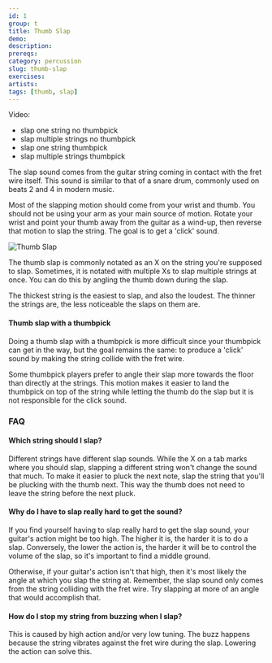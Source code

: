 ```yaml
---
id: 1
group: t
title: Thumb Slap
demo: 
description:
prereqs:
category: percussion
slug: thumb-slap
exercises:
artists: 
tags: [thumb, slap]
---
```


Video: 
- slap one string no thumbpick
- slap multiple strings no thumbpick
- slap one string thumbpick
- slap multiple strings thumbpick

The slap sound comes from the guitar string coming in contact with the <span class="tt" data-tip="the metal strips of your fretboard">fret wire</span> itself. This sound is similar to that of a snare drum, commonly used on beats 2 and 4 in modern music.

Most of the slapping motion should come from your wrist and thumb. You should not be using your arm as your main source of motion. Rotate your wrist and point your thumb away from the guitar as a wind-up, then reverse that motion to slap the string. The goal is to get a 'click' sound.

![Thumb Slap]()

The thumb slap is commonly notated as an X on the string you're supposed to slap. Sometimes, it is notated with multiple Xs to slap multiple strings at once. You can do this by angling the thumb down during the slap.

The thickest string is the easiest to slap, and also the loudest. The thinner the strings are, the less noticeable the slaps on them are.

#### Thumb slap with a thumbpick

Doing a thumb slap with a thumbpick is more difficult since your thumbpick can get in the way, but the goal remains the same: to produce a 'click' sound by making the string collide with the fret wire.

Some thumbpick players prefer to angle their slap more towards the floor than directly at the strings. This motion makes it easier to land the thumbpick on top of the string while letting the thumb do the slap but it is not responsible for the click sound.

### FAQ

#### Which string should I slap?

Different strings have different slap sounds. While the X on a tab marks where you should slap, slapping a different string won't change the sound that much. To make it easier to pluck the next note, slap the string that you'll be plucking with the thumb next. This way the thumb does not need to leave the string before the next pluck.

#### Why do I have to slap really hard to get the sound?

If you find yourself having to slap really hard to get the slap sound, your guitar's <span class="tt" data-tip="distance from your fret wire to the string">action</span> might be too high. The higher it is, the harder it is to do a slap. Conversely, the lower the action is, the harder it will be to control the volume of the slap, so it's important to find a middle ground. 

Otherwise, if your guitar's action isn't that high, then it's most likely the angle at which you slap the string at. Remember, the slap sound only comes from the string colliding with the <span class="tt" data-tip="the metal strips of your fretboard">fret wire</span>. Try slapping at more of an angle that would accomplish that.

#### How do I stop my string from buzzing when I slap?

This is caused by high action and/or very low tuning. The buzz happens because the string vibrates against the fret wire during the slap. Lowering the <span class="tt" data-tip="distance from your fret wire to the string">action</span> can solve this.